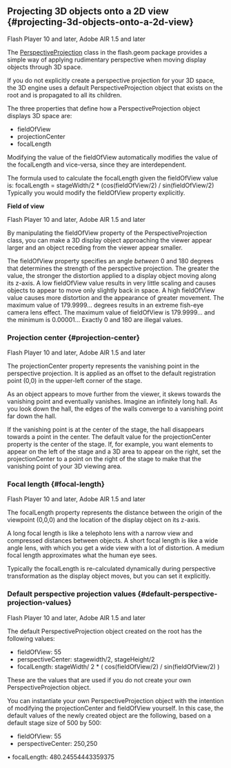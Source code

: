 ## Projecting 3D objects onto a 2D view {#projecting-3d-objects-onto-a-2d-view}

Flash Player 10 and later, Adobe AIR 1.5 and later

The [PerspectiveProjection](http://help.adobe.com/en_US/FlashPlatform/reference/actionscript/3/flash/geom/PerspectiveProjection.html) class in the flash.geom package provides a simple way of applying rudimentary perspective when moving display objects through 3D space.

If you do not explicitly create a perspective projection for your 3D space, the 3D engine uses a default PerspectiveProjection object that exists on the root and is propagated to all its children.

The three properties that define how a PerspectiveProjection object displays 3D space are:

*   fieldOfView
*   projectionCenter
*   focalLength

Modifying the value of the fieldOfView automatically modifies the value of the focalLength and vice-versa, since they are interdependent.

The formula used to calculate the focalLength given the fieldOfView value is: focalLength = stageWidth/2 * (cos(fieldOfView/2) / sin(fieldOfView/2) Typically you would modify the fieldOfView property explicitly.

**Field of view**

Flash Player 10 and later, Adobe AIR 1.5 and later

By manipulating the fieldOfView property of the PerspectiveProjection class, you can make a 3D display object approaching the viewer appear larger and an object receding from the viewer appear smaller.

The fieldOfView property specifies an angle _between_ 0 and 180 degrees that determines the strength of the perspective projection. The greater the value, the stronger the distortion applied to a display object moving along its z-axis. A low fieldOfView value results in very little scaling and causes objects to appear to move only slightly back in space. A high fieldOfView value causes more distortion and the appearance of greater movement. The maximum value of 179.9999... degrees results in an extreme fish-eye camera lens effect. The maximum value of fieldOfView is 179.9999... and the minimum is 0.00001... Exactly 0 and 180 are illegal values.

### Projection center {#projection-center}

Flash Player 10 and later, Adobe AIR 1.5 and later

The projectionCenter property represents the vanishing point in the perspective projection. It is applied as an offset to the default registration point (0,0) in the upper-left corner of the stage.

As an object appears to move further from the viewer, it skews towards the vanishing point and eventually vanishes. Imagine an infinitely long hall. As you look down the hall, the edges of the walls converge to a vanishing point far down the hall.

If the vanishing point is at the center of the stage, the hall disappears towards a point in the center. The default value for the projectionCenter property is the center of the stage. If, for example, you want elements to appear on the left of the stage and a 3D area to appear on the right, set the projectionCenter to a point on the right of the stage to make that the vanishing point of your 3D viewing area.

### Focal length {#focal-length}

Flash Player 10 and later, Adobe AIR 1.5 and later

The focalLength property represents the distance between the origin of the viewpoint (0,0,0) and the location of the display object on its z-axis.

A long focal length is like a telephoto lens with a narrow view and compressed distances between objects. A short focal length is like a wide angle lens, with which you get a wide view with a lot of distortion. A medium focal length approximates what the human eye sees.

Typically the focalLength is re-calculated dynamically during perspective transformation as the display object moves, but you can set it explicitly.

### Default perspective projection values {#default-perspective-projection-values}

Flash Player 10 and later, Adobe AIR 1.5 and later

The default PerspectiveProjection object created on the root has the following values:

*   fieldOfView: 55
*   perspectiveCenter: stagewidth/2, stageHeight/2
*   focalLength: stageWidth/ 2 * ( cos(fieldOfView/2) / sin(fieldOfView/2) )

These are the values that are used if you do not create your own PerspectiveProjection object.

You can instantiate your own PerspectiveProjection object with the intention of modifying the projectionCenter and fieldOfView yourself. In this case, the default values of the newly created object are the following, based on a default stage size of 500 by 500:

*   fieldOfView: 55
*   perspectiveCenter: 250,250

• focalLength: 480.24554443359375